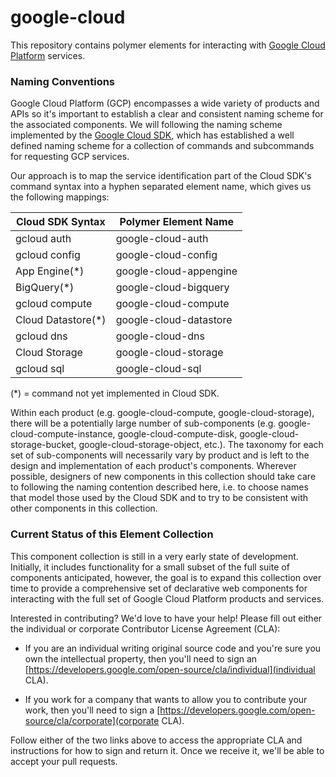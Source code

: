 google-cloud
=============

This repository contains polymer elements for interacting
with [Google Cloud Platform](http://example.com/) services. 

### Naming Conventions
Google Cloud Platform (GCP) encompasses a wide variety of 
products and APIs so it's important to establish a clear and
consistent naming scheme for the associated components. 
We will following the naming scheme implemented by the 
[Google Cloud SDK](https://developers.google.com/cloud/sdk/), 
which has established a well defined naming scheme for a
collection of commands and subcommands for requesting GCP 
services.

Our approach is to map the service identification part of the
Cloud SDK's command syntax into a hyphen separated element
name, which gives us the following mappings:

| Cloud SDK Syntax   | Polymer Element Name   |
| ------------------ | ---------------------- |
| gcloud auth        | google-cloud-auth      |
| gcloud config      | google-cloud-config    |
| App Engine(*)      | google-cloud-appengine |
| BigQuery(*)        | google-cloud-bigquery  |
| gcloud compute     | google-cloud-compute   |
| Cloud Datastore(*) | google-cloud-datastore |
| gcloud dns         | google-cloud-dns       |
| Cloud Storage      | google-cloud-storage   |
| gcloud sql         | google-cloud-sql       |

(*) = command not yet implemented in Cloud SDK.

Within each product (e.g. google-cloud-compute, google-cloud-storage), 
there will be a potentially large number of sub-components
(e.g. google-cloud-compute-instance, google-cloud-compute-disk, 
google-cloud-storage-bucket, google-cloud-storage-object, etc.).
The taxonomy for each set of sub-components will necessarily
vary by product and is left to the design and implementation 
of each product's components. Wherever possible, designers 
of new components in this collection should take care to 
following the naming contention described here, i.e. to 
choose names that model those used by the Cloud SDK and 
to try to be consistent with other components in this 
collection.

### Current Status of this Element Collection

This component collection is still in a very early state
of development. Initially, it includes functionality for 
a small subset of the full suite of components anticipated, 
however, the goal is to expand this collection over time 
to provide a comprehensive set of declarative web components 
for interacting with the full set of Google Cloud Platform
products and services. 

Interested in contributing? We'd love to have your help!
Please fill out either the individual or corporate 
Contributor License Agreement (CLA):

* If you are an individual writing original source code and 
you're sure you own the intellectual property, then you'll 
need to sign an [https://developers.google.com/open-source/cla/individual](individual CLA).

* If you work for a company that wants to allow you to contribute your work, then you'll need to sign a [https://developers.google.com/open-source/cla/corporate](corporate CLA).

Follow either of the two links above to access the appropriate 
CLA and instructions for how to sign and return it. Once we 
receive it, we'll be able to accept your pull requests.
